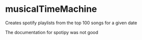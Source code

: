 # musicalTimeMachine
Creates spotify playlists from the top 100 songs for a given date

The documentation for spotipy was not good
